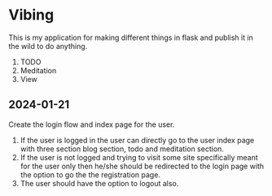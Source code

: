 # Vibing

This is my application for making different things in flask and publish it in the wild to do anything.

1. TODO
2. Meditation
3. View

## 2024-01-21

Create the login flow and index page for the user.

1. If the user is logged in the user can directly go to the user index page with three section blog section, todo and meditation section.
2. If the user is not logged and trying to visit some site specifically meant for the user only then he/she should be redirected to the login page with the option to go the the registration page.
3. The user should have the option to logout also.
